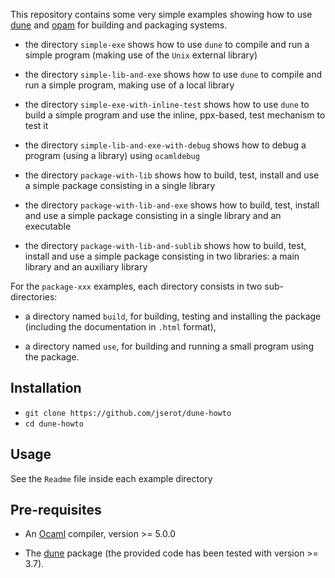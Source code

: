 This repository contains some very simple examples showing how to use 
[dune](https://github.com/ocaml/dune) and [opam](http://opam.ocaml.org) for building and packaging systems.

* the directory `simple-exe` shows how to use `dune` to compile and run a simple program (making use
  of the `Unix` external library)

* the directory `simple-lib-and-exe` shows how to use `dune` to compile and run a simple program, making use
  of a local library

* the directory `simple-exe-with-inline-test` shows how to use `dune` to build a simple program and
  use the inline, ppx-based, test mechanism to test it

* the directory `simple-lib-and-exe-with-debug` shows how to debug a program (using a library) using
  `ocamldebug`
  
* the directory `package-with-lib` shows how to build, test, install and use a simple package consisting in a
  single library

* the directory `package-with-lib-and-exe` shows how to build, test, install and use a simple package consisting in a
  single library and an executable

* the directory `package-with-lib-and-sublib` shows how to build, test, install and use a simple
  package consisting in two libraries: a main library and an auxiliary library 

For the `package-xxx` examples, each directory consists in two sub-directories:

* a directory named `build`, for building, testing and installing the package (including the
  documentation in `.html` format),

* a directory named `use`, for building and running a small program using the package.

Installation
------------

  * `git clone https://github.com/jserot/dune-howto`
  * `cd dune-howto`

Usage
-----

See the `Readme` file inside each example directory

Pre-requisites
--------------

* An [Ocaml](http://ocaml.org/docs/install.html) compiler, version >= 5.0.0

* The [dune](https://opam.ocaml.org/packages/dune)
  package (the provided code has been tested with version >= 3.7).

